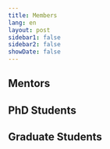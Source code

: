 ```yaml
---
title: Members
lang: en
layout: post
sidebar1: false
sidebar2: false
showDate: false
---
```


## Mentors ##

## PhD Students ##

## Graduate Students ##
